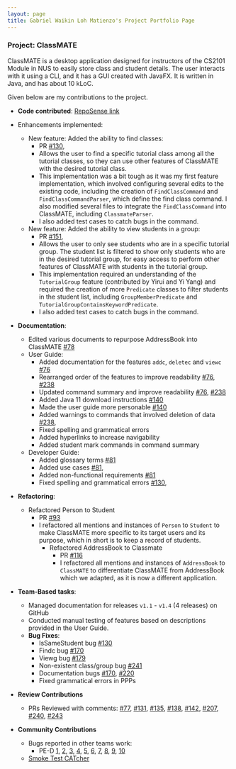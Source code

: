 ```yaml
---
layout: page
title: Gabriel Waikin Loh Matienzo's Project Portfolio Page
---
```


### Project: ClassMATE

ClassMATE is a desktop application designed for instructors of the CS2101 Module in NUS to easily store class and student details. The user interacts with it using a CLI, and it has a GUI created with JavaFX. It is written in Java, and has about 10 kLoC.

Given below are my contributions to the project.

* **Code contributed**: [RepoSense link](https://nus-cs2103-ay2122s1.github.io/tp-dashboard/)

* Enhancements implemented:
  * New feature: Added the ability to find classes:
    * PR [\#130](), 
    * Allows the user to find a specific tutorial class among all the tutorial classes, so they can use other features of ClassMATE with the desired tutorial class.
    * This implementation was a bit tough as it was my first feature implementation, which involved configuring several edits to the existing code, including the creation of `FindClassCommand` and `FindClassCommandParser`, which define the find class command. I also modified several files to integrate the `FindClassCommand` into ClassMATE, including `ClassmateParser`.
    * I also added test cases to catch bugs in the command.
  * New feature: Added the ability to view students in a group:
    * PR [\#151](), 
    * Allows the user to only see students who are in a specific tutorial group. The student list is filtered to show only students who are in the desired tutorial group, for easy access to perform other features of ClassMATE with students in the tutorial group.
    * This implementation required an understanding of the `TutorialGroup` feature (contributed by Yirui and Yi Yang) and required the creation of more `Predicate` classes to filter students in the student list, including `GroupMemberPredicate` and `TutorialGroupContainsKeywordPredicate`.
    * I also added test cases to catch bugs in the command.

* **Documentation**:
    * Edited various documents to repurpose AddressBook into ClassMATE [\#78]()
    * User Guide:
        * Added documentation for the features `addc`, `deletec` and `viewc` [\#76]()
        * Rearranged order of the features to improve readability [\#76](), [\#238]()
        * Updated command summary and improve readability [\#76](), [\#238]()
        * Added Java 11 download instructions [\#140]()
        * Made the user guide more personable [\#140]()
        * Added warnings to commands that involved deletion of data [\#238](),
        * Fixed spelling and grammatical errors
        * Added hyperlinks to increase navigability
        * Added student mark commands in command summary
    * Developer Guide:
        * Added glossary terms [\#81]()
        * Added use cases [\#81](), 
        * Added non-functional requirements [\#81]()
        * Fixed spelling and grammatical errors [\#130](), 

* **Refactoring**:
    * Refactored Person to Student
      * PR [\#93]()
      * I refactored all mentions and instances of `Person` to `Student` to make ClassMATE more specific to its target users and its purpose, which in short is to keep a record of students.
        * Refactored AddressBook to Classmate
          * PR [\#116]()
          * I refactored all mentions and instances of `AddressBook` to `ClassMATE` to differentiate ClassMATE from AddressBook which we adapted, as it is now a different application.

* **Team-Based tasks**:
    * Managed documentation for releases `v1.1` - `v1.4` (4 releases) on GitHub
    * Conducted manual testing of features based on descriptions provided in the User Guide.
    * **Bug Fixes**:
      * IsSameStudent bug [\#130]()
      * Findc bug [\#170]()
      * Viewg bug [\#179]()
      * Non-existent class/group bug [\#241]()
      * Documentation bugs [\#170](), [\#220]()
      * Fixed grammatical errors in PPPs

* **Review Contributions**
    * PRs Reviewed with comments: [\#77](), [\#131](), [\#135](), [\#138](), [\#142](), [\#207](), [\#240](), [\#243]()

* **Community Contributions**
    * Bugs reported in other teams work:
      * PE-D [1](https://github.com/AY2122S1-CS2103-W14-2/tp/issues/146), [2](https://github.com/AY2122S1-CS2103-W14-2/tp/issues/152), [3](https://github.com/AY2122S1-CS2103-W14-2/tp/issues/162), [4](https://github.com/AY2122S1-CS2103-W14-2/tp/issues/170), [5](https://github.com/AY2122S1-CS2103-W14-2/tp/issues/172), [6](https://github.com/AY2122S1-CS2103-W14-2/tp/issues/181), [7](https://github.com/AY2122S1-CS2103-W14-2/tp/issues/182), [8](https://github.com/AY2122S1-CS2103-W14-2/tp/issues/184), [9](https://github.com/AY2122S1-CS2103-W14-2/tp/issues/185), [10](https://github.com/AY2122S1-CS2103-W14-2/tp/issues/187)
    * [Smoke Test CATcher](https://github.com/GabrielWLM/ped)
